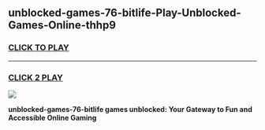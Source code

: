 
## unblocked-games-76-bitlife-Play-Unblocked-Games-Online-thhp9
<h3>
<a href="https://premium76.site?title=unblocked-games-76-bitlife&ref=25A">CLICK TO PLAY</a></h3>
<hr>

<h3>
<a href="https://premium76.site?title=unblocked-games-76-bitlife&ref=25A">CLICK 2 PLAY</a>
  
</h3>

<a href="https://premium76.site?title=unblocked-games-76-bitlife&ref=25A"><img src="https://clearcache.store/games.png"></a>


**unblocked-games-76-bitlife games unblocked: Your Gateway to Fun and Accessible Online Gaming**
